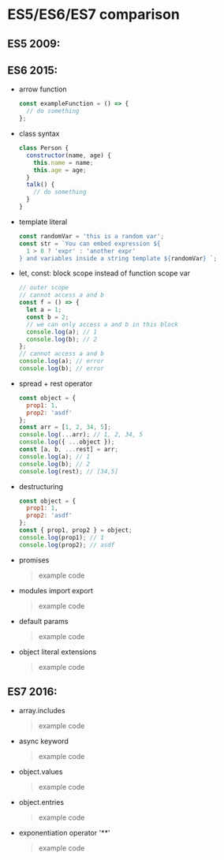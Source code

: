 # ES5/ES6/ES7 comparison

## ES5 2009:

## ES6 2015:

- arrow function

  >

  ```js
  const exampleFunction = () => {
    // do something
  };
  ```

- class syntax

  >

  ```js
  class Person {
    constructor(name, age) {
      this.name = name;
      this.age = age;
    }
    talk() {
      // do something
    }
  }
  ```

- template literal

  >

  ```js
  const randomVar = 'this is a random var';
  const str = `You can embed expression ${
    1 > 0 ? 'expr' : 'another expr'
  } and variables inside a string template ${randomVar} `;
  ```

- let, const: block scope instead of function scope var

  >

  ```js
  // outer scope
  // cannot access a and b
  const f = () => {
    let a = 1;
    const b = 2;
    // we can only access a and b in this block
    console.log(a); // 1
    console.log(b); // 2
  };
  // cannot access a and b
  console.log(a); // error
  console.log(b); // error
  ```

- spread + rest operator

  >

  ```js
  const object = {
    prop1: 1,
    prop2: 'asdf'
  };
  const arr = [1, 2, 34, 5];
  console.log(...arr); // 1, 2, 34, 5
  console.log({ ...object });
  const [a, b, ...rest] = arr;
  console.log(a); // 1
  console.log(b); // 2
  console.log(rest); // [34,5]
  ```

- destructuring

  >

  ```js
  const object = {
    prop1: 1,
    prop2: 'asdf'
  };
  const { prop1, prop2 } = object;
  console.log(prop1); // 1
  console.log(prop2); // asdf
  ```

- promises

  > example code

- modules import export

  > example code

- default params

  > example code

- object literal extensions
  > example code

## ES7 2016:

- array.includes

  > example code

- async keyword

  > example code

- object.values

  > example code

- object.entries
  > example code
- exponentiation operator '\*\*'
  > example code
